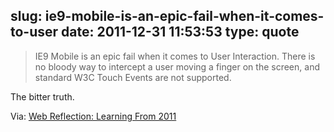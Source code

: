 slug: ie9-mobile-is-an-epic-fail-when-it-comes-to-user
date: 2011-12-31 11:53:53
type: quote
---

> IE9 Mobile is an epic fail when it comes to User Interaction. There is no bloody way to intercept a user moving a finger on the screen, and standard W3C Touch Events are not supported.

The bitter truth.

 Via: [Web Reflection: Learning From 2011](http://webreflection.blogspot.com/2011/12/learning-from-2011.html)
